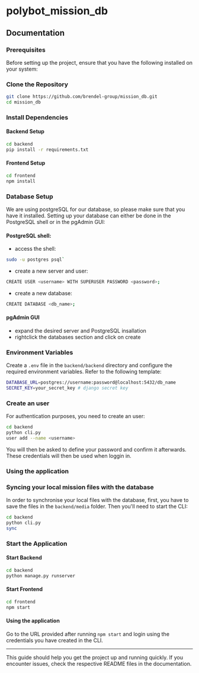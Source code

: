 # polybot_mission_db

## Documentation

### Prerequisites

Before setting up the project, ensure that you have the following installed on your system:


### Clone the Repository

```sh
git clone https://github.com/brendel-group/mission_db.git
cd mission_db
```

### Install Dependencies

#### Backend Setup

```sh
cd backend
pip install -r requirements.txt 
```

#### Frontend Setup

```sh
cd frontend
npm install 
```

### Database Setup
We are using postgreSQL for our database, so please make sure that you have it installed. Setting up your database can either be done in the PostgreSQL shell or in the pgAdmin GUI:
#### PostgreSQL shell:
 - access the shell: 
 ```sh
 sudo -u postgres psql`
 ```
 - create a new server and user: 
 ```sh
 CREATE USER <username> WITH SUPERUSER PASSWORD <password>;
 ```
 - create a new database:
 ```sh
 CREATE DATABASE <db_name>;
 ```

#### pgAdmin GUI
- expand the desired server and PostgreSQL insallation
- rightclick the databases section and click on create

### Environment Variables

Create a `.env` file in the `backend/backend` directory and configure the required environment variables. Refer to the following template:

```sh
DATABASE_URL=postgres://username:password@localhost:5432/db_name
SECRET_KEY=your_secret_key # django secret key
```

### Create an user
For authentication purposes, you need to create an user:
```sh
cd backend
python cli.py
user add --name <username>
```
You will then be asked to define your password and confirm it afterwards. These credentials will then be used when loggin in.

### Using the application
### Syncing your local mission files with the database

In order to synchronise your local files with the database, first, you have to save the files in the `backend/media` folder. Then you'll need to start the CLI:
```sh
cd backend
python cli.py
sync
```

### Start the Application
#### Start Backend

```sh
cd backend
python manage.py runserver 
```

#### Start Frontend

```sh
cd frontend
npm start  
```

#### Using the application
Go to the URL provided after running `npm start` and login using the credentials you have created in the CLI.

---

This guide should help you get the project up and running quickly. If you encounter issues, check the respective README files in the documentation.

